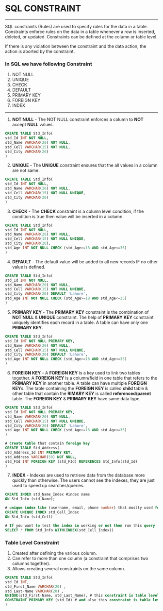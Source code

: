 # SQL CONSTRAINT
___

SQL constraints (Rules) are used to specify rules for the data in a table. Constraints enforce
rules on the data in a table whenever a row is inserted, deleted, or updated. Constraints can be
defined at the column or table level.

If there is any violation between the constraint and the data action, the action is aborted by
the constraint.

### In SQL we have following Constraint

1. NOT NULL
2. UNIQUE
3. CHECK
4. DEFAULT
5. PRIMARY KEY
6. FOREIGN KEY
7. INDEX
---

1. **NOT NULL** - The NOT NULL constraint enforces a column to **NOT** accept **NULL** values.
```SQL
CREATE TABLE Std_Info(
std_Id INT NOT NULL,
std_Name VARCHAR(20) NOT NULL,
std_Cell VARCHAR(15) NOT NULL,
std_City VARCHAR(20)
)
```

2. **UNIQUE** - The **UNIQUE** constraint ensures that the all values in a column are not same.
```SQL
CREATE TABLE Std_Info(
std_Id INT NOT NULL,
std_Name VARCHAR(20) NOT NULL,
std_Cell VARCHAR(15) NOT NULL UNIQUE,
std_City VARCHAR(20)
)
```


3. **CHECK** - The **CHECK** constraint is a column level condition, if the condition is true then value will be inserted in a column.
```SQL
CREATE TABLE Std_Info(
std_Id INT NOT NULL,
std_Name VARCHAR(20) NOT NULL,
std_Cell VARCHAR(15) NOT NULL UNIQUE,
std_City VARCHAR(20),
std_Age INT NOT NULL CHECK (std_Age>=18 AND std_Age<=35)
)
```

4. **DEFAULT** - The default value will be added to all new records IF no other value is defined.
```SQL
CREATE TABLE Std_Info(
std_Id INT NOT NULL,
std_Name VARCHAR(20) NOT NULL,
std_Cell VARCHAR(15) NOT NULL UNIQUE,
std_City VARCHAR(20) DEFAULT 'Lahore',
std_Age INT NOT NULL CHECK (std_Age>=18 AND std_Age<=35)
)
```

5. **PRIMARY KEY** - The **PRIMARY KEY** constraint is the combination of **NOT NULL** & **UNIQUE** constraint. The help of **PRIMARY KEY** constraint uniquely identifies each record in a table. A table can have only one **PRIMARY KEY**.
```SQL
CREATE TABLE Std_Info(
std_Id INT NOT NULL PRIMARY KEY,
std_Name VARCHAR(20) NOT NULL,
std_Cell VARCHAR(15) NOT NULL UNIQUE,
std_City VARCHAR(20) DEFAULT 'Lahore',
std_Age INT NOT NULL CHECK (std_Age>=18 AND std_Age<=35)
)
```

6. **FOREIGN KEY** - A **FOREIGN KEY** is a key used to link two tables together. A **FOREIGN KEY** is a column/field in one table that refers to the **PRIMARY KEY** in another table. A table can have multiple **FOREIGN KEY**s. The table containing the **FOREIGN KEY** is called **child** table & other table that contain the **RIMARY KEY** is called  **referenced/parent** table. The **FOREIGN KEY** & **PRIMARY KEY** have same data type.
```SQL
CREATE TABLE Std_Info(
std_Id INT NOT NULL PRIMARY KEY,
std_Name VARCHAR(20) NOT NULL,
std_Cell VARCHAR(15) NOT NULL UNIQUE,
std_City VARCHAR(20) DEFAULT 'Lahore',
std_Age INT NOT NULL CHECK (std_Age>=18 AND std_Age<=35)
)

# Create table that contain foreign key
CREATE TABLE Std_Address(
std_Address_Id INT PRIMARY KEY,
std_Address VARCHAR(50) NOT NULL,
std_FId INT FOREIGN KEY (std_FId) REFERENCES Std_Info(std_Id)
)
```

7. **INDEX** - Indexes are used to retrieve data from the database more quickly than otherwise. The users cannot see the indexes, they are just used to speed up searches/queries.
```SQL
CREATE INDEX std_Name_Index #index name
ON Std_Info (std_Name);

# unique index like (username, email, phone number) that moslty used for searches.
CREATE UNIQUE INDEX std_Cell_Index
ON Std_Info (std_Cell)

# If you want to test the index in working or not then run this query
SELECT * FROM Std_Info WITH(INDEX(std_Cell_Index))
```

### Table Level Constraint
1. Created after defining the various column.
2. Can refer to more than one column (a constraint that comprises two columns together).
3. Allows creating several constraints on the same column.
```SQL
CREATE TABLE Std_Info(
std_Id INT,
std_First_Name VARCHAR(20) ,
std_Last-Name VARCHAR(20) ,
UNIQUE(std_First-Name, std_Last_Name), # this constraint is table level
CONSTRAINT PRIMARY KEY (std_Id) # and also this constraint is table level
)
```
